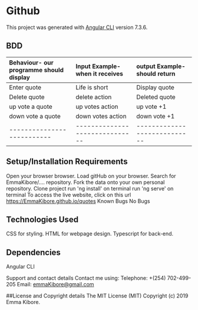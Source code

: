 # Github

This project was generated with [Angular CLI](https://github.com/angular/angular-cli) version 7.3.6.


## BDD
| Behaviour- our programme should display  | Input Example-when it receives|output Example-should return| 
| :--------------------------| :--------------------------   |:-------------------------- |
| Enter quote                | Life is short                 | Display quote              |
|Delete quote                | delete action                 | Deleted quote              |
| up vote a quote            | up votes action               | up vote  +1                |
| down vote a quote          | down votes action             | down vote +1               |
|--------------------------  |------------------------------ |----------------------------|                     
## Setup/Installation Requirements
Open your browser browser.
Load gitHub on your browser.
Search for EmmaKibore/.... repository.
Fork the data onto your own personal repository.
Clone project
run 'ng install' on terminal
run 'ng serve' on terminal
To access the live website, click on this url https://EmmaKibore.github.io/quotes
Known Bugs
No Bugs

## Technologies Used
CSS for styling. HTML for webpage design. Typescript for back-end.

## Dependencies
Angular CLI

Support and contact details
Contact me using: Telephone: +(254) 702-499-205 Email: emmaKibore@gmail.com

##License and Copyright details
The MIT License (MIT) Copyright (c) 2019 Emma Kibore.